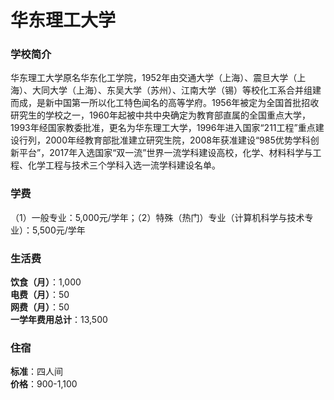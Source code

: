 # 华东理工大学
### 学校简介
华东理工大学原名华东化工学院，1952年由交通大学（上海）、震旦大学（上海）、大同大学（上海）、东吴大学（苏州）、江南大学（锡）等校化工系合并组建而成，是新中国第一所以化工特色闻名的高等学府。1956年被定为全国首批招收研究生的学校之一，1960年起被中共中央确定为教育部直属的全国重点大学，1993年经国家教委批准，更名为华东理工大学，1996年进入国家“211工程”重点建设行列，2000年经教育部批准建立研究生院，2008年获准建设“985优势学科创新平台”，2017年入选国家“双一流”世界一流学科建设高校，化学、材料科学与工程、化学工程与技术三个学科入选一流学科建设名单。

### 学费
（1）一般专业：5,000元/学年；（2）特殊（热门）专业（计算机科学与技术专业）：5,500元/学年

### 生活费
**饮食（月）**：1,000  
**电费（月）**：50  
**网费（月）**：50  
**一学年费用总计**：13,500  

### 住宿
**标准**：四人间  
**价格**：900-1,100  
